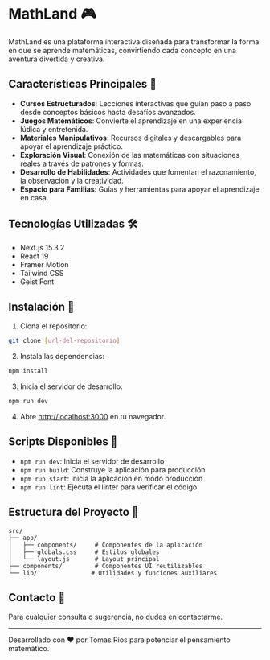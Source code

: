 # MathLand 🎮

MathLand es una plataforma interactiva diseñada para transformar la forma en que se aprende matemáticas, convirtiendo cada concepto en una aventura divertida y creativa.

## Características Principales 🌟

- **Cursos Estructurados**: Lecciones interactivas que guían paso a paso desde conceptos básicos hasta desafíos avanzados.
- **Juegos Matemáticos**: Convierte el aprendizaje en una experiencia lúdica y entretenida.
- **Materiales Manipulativos**: Recursos digitales y descargables para apoyar el aprendizaje práctico.
- **Exploración Visual**: Conexión de las matemáticas con situaciones reales a través de patrones y formas.
- **Desarrollo de Habilidades**: Actividades que fomentan el razonamiento, la observación y la creatividad.
- **Espacio para Familias**: Guías y herramientas para apoyar el aprendizaje en casa.

## Tecnologías Utilizadas 🛠️

- Next.js 15.3.2
- React 19
- Framer Motion
- Tailwind CSS
- Geist Font

## Instalación 🚀

1. Clona el repositorio:

```bash
git clone [url-del-repositorio]
```

2. Instala las dependencias:

```bash
npm install
```

3. Inicia el servidor de desarrollo:

```bash
npm run dev
```

4. Abre [http://localhost:3000](http://localhost:3000) en tu navegador.

## Scripts Disponibles 📜

- `npm run dev`: Inicia el servidor de desarrollo
- `npm run build`: Construye la aplicación para producción
- `npm run start`: Inicia la aplicación en modo producción
- `npm run lint`: Ejecuta el linter para verificar el código

## Estructura del Proyecto 📁

```
src/
├── app/
│   ├── components/     # Componentes de la aplicación
│   ├── globals.css     # Estilos globales
│   └── layout.js       # Layout principal
├── components/         # Componentes UI reutilizables
└── lib/               # Utilidades y funciones auxiliares
```

## Contacto 📧

Para cualquier consulta o sugerencia, no dudes en contactarme.

---

Desarrollado con ❤️ por Tomas Rios para potenciar el pensamiento matemático.

